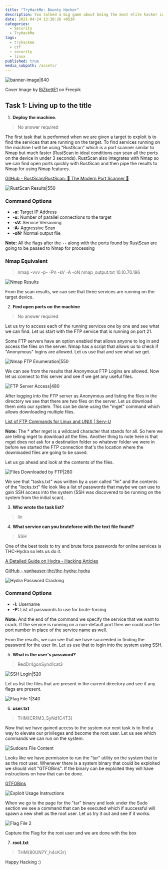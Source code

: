 ```yaml
---
title: "TryHackMe: Bounty Hacker"
description: You talked a big game about being the most elite hacker in the solar system. Prove it and claim your right to the status of Elite Bounty Hacker!
date: 2021-04-24 13:30:26 +0530
categories:
  - Security
  - TryHackMe
tags:
  - tryhackme
  - ctf
  - security
  - linux
published: true
media_subpath: /assets/
---
```


![banner-image|640](images/thm-bounty-hacker/thm-bounty-hacker-banner.png)

Cover Image by [BiZkettE1](https://www.freepik.com/free-vector/modern-business-background-with-geometric-shapes_5287944.htm) on Freepik

## Task 1: Living up to the title

1. **Deploy the machine.**

> No answer required

The first task that is performed when we are given a target to exploit is to find the services that are running on the target. To find services running on the machine I will be using "RustScan" which is a port scanner similar to Nmap but much faster (RustScan in ideal conditions can scan all the ports on the device in under 3 seconds). RustScan also integrates with Nmap so we can find open ports quickly with RustScan and then pipe the results to Nmap for using Nmap features.

[GitHub - RustScan/RustScan: 🤖 The Modern Port Scanner 🤖](https://github.com/RustScan/RustScan)

![RustScan Results|550](images/thm-bounty-hacker/rustscan-results.png)

### Command Options

*   **-a:** Target IP Address
*   **-u:** Number of parallel connections to the target
*   **-sV:** Service Versioning
*   **-A:** Aggressive Scan
*   **-oN:** Normal output file

**Note:** All the flags after the `--` along with the ports found by RustScan are going to be passed to Nmap for processing

### Nmap Equivalent

> nmap -vvv -p- -Pn -sV -A -oN nmap_output.txt 10.10.70.196

![Nmap Results](images/thm-bounty-hacker/nmap-results.png)

From the scan results, we can see that three services are running on the target device.

2. **Find open ports on the machine**

> No answer required

Let us try to access each of the running services one by one and see what we can find. Let us start with the FTP service that is running on port 21.

Some FTP servers have an option enabled that allows anyone to log in and access the files on the server. Nmap has a script that allows us to check if "Anonymous" logins are allowed. Let us use that and see what we get.

![Nmap FTP Enumeration|550](images/thm-bounty-hacker/nmap-ftp-enumeration.png)

We can see from the results that Anonymous FTP Logins are allowed. Now let us connect to this server and see if we get any useful files.

![FTP Server Access|480](images/thm-bounty-hacker/ftp-access.png)

After logging into the FTP server as Anonymous and listing the files in the directory we see that there are two files on the server. Let us download them onto our system. This can be done using the "mget" command which allows downloading multiple files.

[List of FTP Commands for Linux and UNIX \| Serv-U](https://www.serv-u.com/linux-ftp-server/commands)

**Note:** The \* after mget is a wildcard character that stands for all. So here we are telling mget to download all the files. Another thing to note here is that mget does not ask for a destination folder so whatever folder we were in before we started the FTP connection that's the location where the downloaded files are going to be saved.

Let us go ahead and look at the contents of the files.

![Files Downloaded by FTP|280](images/thm-bounty-hacker/ftp-downloaded-files.png)

We see that "tasks.txt" was written by a user called "lin" and the contents of the "locks.txt" file look like a list of passwords that maybe we can use to gain SSH access into the system (SSH was discovered to be running on the system from the initial scan).

3. **Who wrote the task list?**

> lin

4. **What service can you bruteforce with the text file found?**

> SSH

One of the best tools to try and brute force passwords for online services is THC-Hydra so lets us do it.

[A Detailed Guide on Hydra - Hacking Articles](https://www.hackingarticles.in/comprehensive-guide-on-hydra-a-brute-forcing-tool/)

[GitHub - vanhauser-thc/thc-hydra: hydra](https://github.com/vanhauser-thc/thc-hydra)

![Hydra Password Cracking](images/thm-bounty-hacker/hydra-password-cracking.png)

### Command Options

*   -**l:** Username
*   **-P:** List of passwords to use for brute-forcing

**Note:** And the end of the command we specify the service that we want to crack. If the service is running on a non-default port then we could use the port number in place of the service name as well.

From the results, we can see that we have succeeded in finding the password for the user lin. Let us use that to login into the system using SSH.

5. **What is the user's password?**

> RedDr4gonSynd1cat3

![SSH Login|520](images/thm-bounty-hacker/ssh-login.png)

Let us list the files that are present in the current directory and see if any flags are present.

![Flag File 1|340](images/thm-bounty-hacker/flag-file-1.png)

6. **user.txt**

> THM{CR1M3_SyNd1C4T3}

Now that we have gained access to the system our next task is to find a way to elevate our privileges and become the root user. Let us see which commands we can run on the system.

![Sudoers File Content](images/thm-bounty-hacker/sudoers-file-content.png)

Looks like we have permission to run the "tar" utility on the system that to as the root user. Whenever there is a system binary that could be exploited we should visit "GTFOBins". If the binary can be exploited they will have instructions on how that can be done.

[GTFOBins](https://gtfobins.github.io/)

![Exploit Usage Instructions](images/thm-bounty-hacker/exploit-instructions.png)

When we go to the page for the "tar" binary and look under the Sudo section we see a command that can be executed which if successful will spawn a new shell as the root user. Let us try it out and see if it works.

![Flag File 2](images/thm-bounty-hacker/flag-file-2.png)

Capture the Flag for the root user and we are done with the box

7. **root.txt**

> THM{80UN7Y_h4cK3r}

Happy Hacking :)